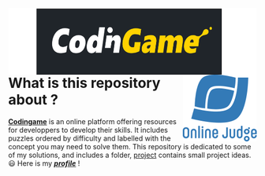 <img width="630px" height="136px" align="left" src="CodinGame_logo.svg.png"/><img align="right" src="ojlogo2.svg.png"/>
<h1>What is this repository about ?</h1>

[**Codingame**](https://www.codingame.com/training) is an online platform offering resources for developpers to develop their skills. It includes puzzles ordered by difficulty and labelled with the concept you may need to solve them. This repository is dedicated to some of my solutions, and includes a folder, [project](Projects) contains small project ideas. :smiley: Here is my [**_profile_**](https://www.codingame.com/profile/b49b52d80793e7cc3350751608a969501676405) !
